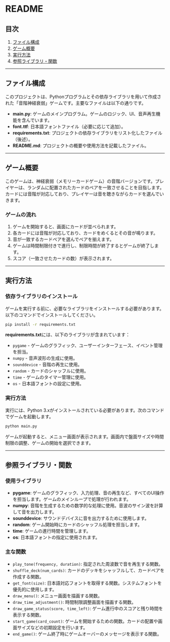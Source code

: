 # README

## 目次
1. [ファイル構成](#ファイル構成)
2. [ゲーム概要](#ゲーム概要)
3. [実行方法](#実行方法)
4. [参照ライブラリ・関数](#参照ライブラリ・関数)

---

## ファイル構成
このプロジェクトは、Pythonプログラムとその依存ライブラリを用いて作成された「音階神経衰弱」ゲームです。主要なファイルは以下の通りです。

- **main.py**: ゲームのメインプログラム。ゲームのロジック、UI、音声再生機能を含んでいます。
- **font.ttf**: 日本語フォントファイル（必要に応じて追加）。
- **requirements.txt**: プロジェクトの依存ライブラリをリスト化したファイル（後述）。
- **README.md**: プロジェクトの概要や使用方法を記載したファイル。

---

## ゲーム概要
このゲームは、神経衰弱（メモリーカードゲーム）の音階バージョンです。プレイヤーは、ランダムに配置されたカードのペアを一致させることを目指します。カードには音階が対応しており、プレイヤーは音を聴きながらカードを選んでいきます。

### ゲームの流れ
1. ゲームを開始すると、画面にカードが並べられます。
2. 各カードには音階が対応しており、カードをめくるとその音が鳴ります。
3. 音が一致するカードペアを選んでペアを揃えます。
4. ゲームは時間制限付きで進行し、制限時間が終了するとゲームが終了します。
5. スコア（一致させたカードの数）が表示されます。

---

## 実行方法
### 依存ライブラリのインストール
ゲームを実行する前に、必要なライブラリをインストールする必要があります。以下のコマンドでインストールしてください。

```bash
pip install -r requirements.txt
```

**requirements.txt**には、以下のライブラリが含まれています：

- `pygame` - ゲームのグラフィック、ユーザーインターフェース、イベント管理を担当。
- `numpy` - 音声波形の生成に使用。
- `sounddevice` - 音階の再生に使用。
- `random` - カードのシャッフルに使用。
- `time` - ゲームのタイマー管理に使用。
- `os` - 日本語フォントの設定に使用。

### 実行方法
実行には、Python 3.xがインストールされている必要があります。次のコマンドでゲームを起動します。

```bash
python main.py
```

ゲームが起動すると、メニュー画面が表示されます。画面内で盤面サイズや時間制限の調整、ゲームの開始を選択できます。

---

## 参照ライブラリ・関数

### 使用ライブラリ
- **pygame**: ゲームのグラフィック、入力処理、音の再生など、すべてのUI操作を担当します。ゲームのメインループで処理が行われます。
- **numpy**: 音階を生成するための数学的な処理に使用。音波のサイン波を計算して音を出力します。
- **sounddevice**: サウンドデバイスに音を出力するために使用します。
- **random**: ゲーム開始時にカードのシャッフル処理を担当します。
- **time**: ゲームの進行時間を管理します。
- **os**: 日本語フォントの指定に使用されます。

### 主な関数
- `play_tone(frequency, duration)`: 指定された周波数で音を再生する関数。
- `shuffle_deck(num_cards)`: カードのデッキをシャッフルして、カードペアを作成する関数。
- `get_font(size)`: 日本語対応フォントを取得する関数。システムフォントを優先的に使用します。
- `draw_menu()`: メニュー画面を描画する関数。
- `draw_time_adjustment()`: 時間制限調整画面を描画する関数。
- `draw_game_status(score, time_left)`: ゲーム進行中のスコアと残り時間を表示する関数。
- `start_game(card_count)`: ゲームを開始するための関数。カードの配置や画面サイズなどの初期設定を行います。
- `end_game()`: ゲーム終了時にゲームオーバーのメッセージを表示する関数。
